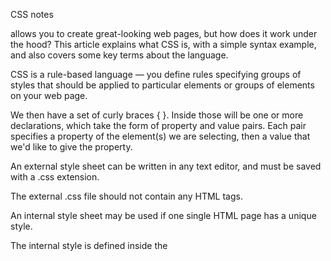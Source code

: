 CSS notes

allows you to create great-looking web pages, but how does it work under the hood? This article explains what CSS is, with a simple syntax example, and also covers some key terms about the language.

CSS is a rule-based language — you define rules specifying groups of styles that should be applied to particular elements or groups of elements on your web page. 

We then have a set of curly braces { }. Inside those will be one or more declarations, which take the form of property and value pairs. Each pair specifies a property of the element(s) we are selecting, then a value that we'd like to give the property.


An external style sheet can be written in any text editor, and must be saved with a .css extension.

The external .css file should not contain any HTML tags.

An internal style sheet may be used if one single HTML page has a unique style.

The internal style is defined inside the <style> element, inside the head section.
  
An inline style may be used to apply a unique style for a single element.

To use inline styles, add the style attribute to the relevant element. The style attribute can contain any CSS property.  
